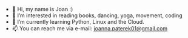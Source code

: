 - 👋 Hi, my name is Joan :)
- 👀 I’m interested in reading books, dancing, yoga, movement, coding
- 🌱 I’m currently learning Python, Linux and the Cloud.
- 📫 You can reach me via e-mail: joanna.paterek01@gmail.com

